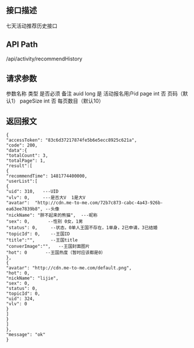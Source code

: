 ## 接口描述
七天活动推荐历史接口
## API Path
/api/activity/recommendHistory
## 请求参数
参数名称	类型	是否必须	备注
auid	long	是	活动报名用户id
page	int	否	页码（默认1）
pageSize	int	否	每页数目（默认10）
## 返回报文
    {
    "accessToken": "83c6d37217874fe5b6e5ecc8925c621a",
    "code": 200,
    "data":{
    "totalCount": 3,
    "totalPage": 1,
    "result":[
    {
    "recommendTime": 1481774400000,
    "userList":[
    {
    "uid": 310,   ---UID
    "vlv": 0,     ---是否大V  1是大V
    "avatar":  "http://cdn.me-to-me.com/72b7c873-cabc-4a43-926b-ea63ee7839b8", --头像
    "nickName": "胖不起来的熊猫",  ---昵称
    "sex": 0,       --性别 0女，1男
    "status": 0,     --状态，0单人王国不存在，1单身，2已申请，3已结婚
    "topicId": 0,    --王国ID
    "title":"",      --王国title
    "converImage":"",   --王国封面图片
    "hot": 0       --王国热度（暂时应该都是0）
    },
    {
    "avatar": "http://cdn.me-to-me.com/default.png",
    "hot": 0,
    "nickName": "lijie",
    "sex": 0,
    "status": 0,
    "topicId": 0,
    "uid": 324,
    "vlv": 0
    }
    ]
    }
    ]
    },
    "message": "ok"
    }

